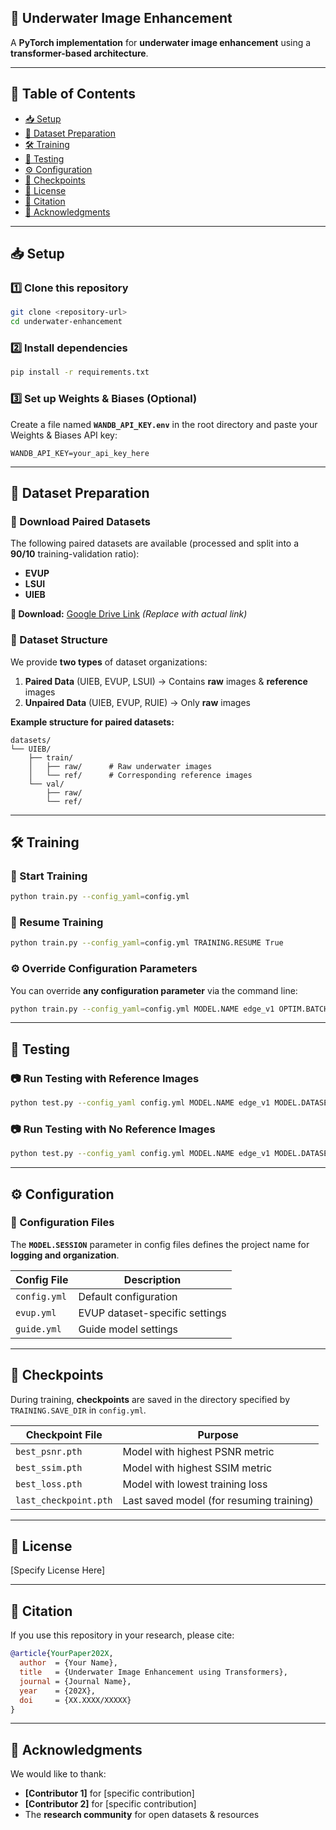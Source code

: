 ## **🚀 Underwater Image Enhancement**
A **PyTorch implementation** for **underwater image enhancement** using a **transformer-based architecture**.

---

## 📌 **Table of Contents**
- [📥 Setup](#-setup)
- [📂 Dataset Preparation](#-dataset-preparation)
- [🛠️ Training](#️-training)
- [🧪 Testing](#-testing)
- [⚙️ Configuration](#️-configuration)
- [💾 Checkpoints](#-checkpoints)
- [📜 License](#-license)
- [📖 Citation](#-citation)
- [🙏 Acknowledgments](#-acknowledgments)

---

## **📥 Setup**

### **1️⃣ Clone this repository**
```bash
git clone <repository-url>
cd underwater-enhancement
```

### **2️⃣ Install dependencies**
```bash
pip install -r requirements.txt
```

### **3️⃣ Set up Weights & Biases (Optional)**
Create a file named **`WANDB_API_KEY.env`** in the root directory and paste your Weights & Biases API key:
```plaintext
WANDB_API_KEY=your_api_key_here
```

---

## **📂 Dataset Preparation**
### **📌 Download Paired Datasets**
The following paired datasets are available (processed and split into a **90/10** training-validation ratio):
- **EVUP**
- **LSUI**
- **UIEB**

**🔗 Download:** [Google Drive Link](#) _(Replace with actual link)_

### **📌 Dataset Structure**
We provide **two types** of dataset organizations:
1. **Paired Data** (UIEB, EVUP, LSUI) → Contains **raw** images & **reference** images  
2. **Unpaired Data** (UIEB, EVUP, RUIE) → Only **raw** images  

**Example structure for paired datasets:**
```
datasets/
└── UIEB/
    ├── train/
    │   ├── raw/      # Raw underwater images
    │   └── ref/      # Corresponding reference images
    └── val/
        ├── raw/
        └── ref/
```

---

## **🛠️ Training**
### **🚀 Start Training**
```bash
python train.py --config_yaml=config.yml
```

### **🔄 Resume Training**
```bash
python train.py --config_yaml=config.yml TRAINING.RESUME True
```

### **⚙️ Override Configuration Parameters**
You can override **any configuration parameter** via the command line:
```bash
python train.py --config_yaml=config.yml MODEL.NAME edge_v1 OPTIM.BATCH_SIZE 8
```

---

## **🧪 Testing**
### **📷 Run Testing with Reference Images**
```bash
python test.py --config_yaml config.yml MODEL.NAME edge_v1 MODEL.DATASET_NAME "paired or unpai MODEL.SESSION trained_on_uieb TESTING.WEIGHT "checkpoint path" TESTING.VAL_DIR "testing data path"
```
### **📷 Run Testing with No Reference Images**

```bash
python test.py --config_yaml config.yml MODEL.NAME edge_v1 MODEL.DATASET_NAME "paired or unpai MODEL.SESSION trained_on_uieb TESTING.WEIGHT "checkpoint path" TESTING.VAL_DIR "testing data path"  TESTING.INPUT "" TESTING.TARGET ""
```
---

## **⚙️ Configuration**
### **🔹 Configuration Files**
The **`MODEL.SESSION`** parameter in config files defines the project name for **logging and organization**.

| **Config File** | **Description** |
|---------------|----------------|
| `config.yml` | Default configuration |
| `evup.yml` | EVUP dataset-specific settings |
| `guide.yml` | Guide model settings |

---

## **💾 Checkpoints**
During training, **checkpoints** are saved in the directory specified by `TRAINING.SAVE_DIR` in `config.yml`.

| **Checkpoint File** | **Purpose** |
|----------------|-----------------------------------|
| `best_psnr.pth` | Model with highest PSNR metric |
| `best_ssim.pth` | Model with highest SSIM metric |
| `best_loss.pth` | Model with lowest training loss |
| `last_checkpoint.pth` | Last saved model (for resuming training) |

---

## **📜 License**
[Specify License Here]

---

## **📖 Citation**
If you use this repository in your research, please cite:
```bibtex
@article{YourPaper202X,
  author  = {Your Name},
  title   = {Underwater Image Enhancement using Transformers},
  journal = {Journal Name},
  year    = {202X},
  doi     = {XX.XXXX/XXXXX}
}
```

---

## **🙏 Acknowledgments**
We would like to thank:
- **[Contributor 1]** for [specific contribution]
- **[Contributor 2]** for [specific contribution]
- The **research community** for open datasets & resources
